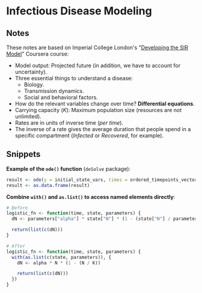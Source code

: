 # Infectious Disease Modeling

## Notes

These notes are based on Imperial College London's "[Developing the SIR Model](https://www.coursera.org/learn/developing-the-sir-model)" Coursera course:

- Model output: Projected future (in addition, we have to account for uncertainty).
- Three essential things to understand a disease:
  - Biology.
  - Transmission dynamics.
  - Social and behavioral factors.
- How do the relevant variables change over time? **Differential equations**.
- Carrying capacity (_K_): Maximum population size (resources are not unlimited).
- Rates are in units of inverse time (_per time_).
- The inverse of a rate gives the average duration that people spend in a specific compartment (_Infected_ or _Recovered_, for example).

## Snippets

**Example of the `ode()` function** (`deSolve` package):

```r
result <- ode(y = initial_state_vars, times = ordered_timepoints_vector, func = differential_equation_fn, parms = parameters)
result <- as.data.frame(result)
```

**Combine `with()` and `as.list()` to access named elements directly**:

```r
# Before
logistic_fn <- function(time, state, parameters) {
  dN <- parameters["alpha"] * state["N"] * (1 - (state["N"] / parameters["K"]))

  return(list(c(dN)))
}

# After
logistic_fn <- function(time, state, parameters) {
  with(as.list(c(state, parameters)), {
    dN <- alpha * N * (1 - (N / K))

    return(list(c(dN)))
  })
}
```
